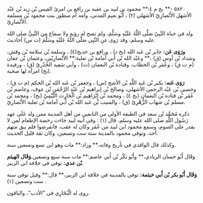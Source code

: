 ٥٨٢٠ -** بخ م ٤:** محمود بن لبيد بن عقبة بن رافع بن امرئ القيس بْن زيد بْن عَبْد الأشهل الأَنْصارِيّ الأشهلي (٢) ، أَبُو نعيم المدني، وأمه أم منظور بنت محمود بْن مسلمة الأَنْصارِيّ.

ولد في حياة النَّبِيّ صَلَّى اللَّهُ عَلَيْهِ وسَلَّمَ، ولم تصح له رؤية ولا سماع من النَّبِيُّ صلى الله عليه وسلم، وقد رَوى عنِ النَّبِي صَلَّى اللَّهُ عَلَيْهِ وسَلَّمَ (ت س) أحاديث.

**ورَوَى عَن:** جابر بْن عَبد الله (بخ د) ، ورافع بن خديج(٤) ، وسلمة بْن سلامة بْن وقش، وشداد بْن أوس (ق) ،** وعَبْد الله بْن أَبي أمامة بْن ثعلبة:** الأَنْصارِيّين، وعثمان بْن عفان (م ت ق) ، وعُمَر بْن الخطاب، وقتادة بْن النعمان (ت) ، وأبي سَعِيد الخُدْرِيّ (ق) ، ورفيدة (بخ) امرأة لها صحبة.

**رَوَى عَنه:** بكير بْن عَبد اللَّهِ بْن الأشج (س) ، وجعفر بْن عَبد الله بْن الحكم (م ت ق) ، وحصين بْن عَبْد الرحمن الأشهلي، وصالح بْن إبراهيم بْن عَبْد الرَّحْمَنِ بْن عوف، وعاصم بْن عُمَر بْن قتادة بْن النعمان (بخ ٤) ، ومحمد بْن إِبْرَاهِيم بْن الْحَارِث التَّيْمِيّ (بخ) ، ومحمد بْن مسلم بْن شهاب الزُّهْرِيّ (ق) ، والمنيب بْن عَبد الله بْن أَبي أمامة بْن ثعلبة الأَنْصارِيّ.

ذكره مُحَمَّد بْن سعد في الطبقة الأولى من التابعين من أهل المدينة ممن ولد عَلَى عهد رَسُول اللَّهِ صلى الله عليه وسلم، قال (١) : وفي أبيه لبيد جاءت رخصة الإطعام لمن لا يقدر على الصوم، وسمع محمود ابن لبيد من عُمَر وكان له عقب، فانقرضوا فلم يبق منهم أحد، وتوفي محمود بالمدينة سنة ست وتسعين، وكان ثقة قليل الحديث.

وكذلك قال الواقدي في تأريخ وفاته،** وزاد:** مات وهو ابن تسع وتسعين سنة.

وَقَال أَبُو حسان الزيادي،** وأَبُو بَكْر بْن أَبي عاصم:** مات سنة سبع وتسعين.**وَقَال الهيثم بْن عدي:** توفي في خلافة ابن الزبير.

**وَقَال أَبُو بكر بْن أَبي خيثمة:** توفي بالمدينة في خلافة ابن الزبير،** قال:** وقيل توفي سنة ست وتسعين (١) .

روى له الْبُخَارِي في "الأدب"، والباقون.